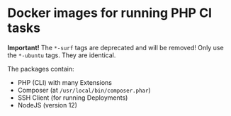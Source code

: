 # Docker images for running PHP CI tasks

**Important!** The `*-surf` tags are deprecated and will be removed! Only use the `*-ubuntu` tags. They are identical. 

The packages contain:

* PHP (CLI) with many Extensions
* Composer (at `/usr/local/bin/composer.phar`)
* SSH Client (for running Deployments)
* NodeJS (version 12)
